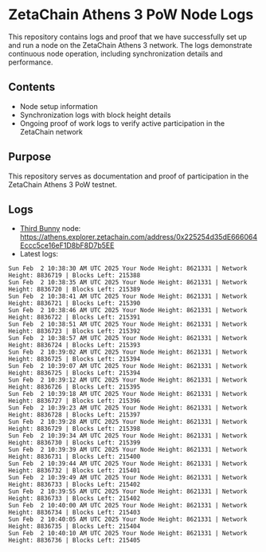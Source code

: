 # ZetaChain Athens 3 PoW Node Logs
This repository contains logs and proof that we have successfully set up and run a node on the ZetaChain Athens 3 network. The logs demonstrate continuous node operation, including synchronization details and performance.

## Contents
- Node setup information
- Synchronization logs with block height details
- Ongoing proof of work logs to verify active participation in the ZetaChain network

## Purpose
This repository serves as documentation and proof of participation in the ZetaChain Athens 3 PoW testnet.

## Logs

- [Third Bunny](https://thirdbunny.xyz/) node: https://athens.explorer.zetachain.com/address/0x225254d35dE666064Eccc5ce16eF1D8bF8D7b5EE
- Latest logs:
```
Sun Feb  2 10:38:30 AM UTC 2025 Your Node Height: 8621331 | Network Height: 8836719 | Blocks Left: 215388
Sun Feb  2 10:38:35 AM UTC 2025 Your Node Height: 8621331 | Network Height: 8836720 | Blocks Left: 215389
Sun Feb  2 10:38:41 AM UTC 2025 Your Node Height: 8621331 | Network Height: 8836721 | Blocks Left: 215390
Sun Feb  2 10:38:46 AM UTC 2025 Your Node Height: 8621331 | Network Height: 8836722 | Blocks Left: 215391
Sun Feb  2 10:38:51 AM UTC 2025 Your Node Height: 8621331 | Network Height: 8836723 | Blocks Left: 215392
Sun Feb  2 10:38:57 AM UTC 2025 Your Node Height: 8621331 | Network Height: 8836724 | Blocks Left: 215393
Sun Feb  2 10:39:02 AM UTC 2025 Your Node Height: 8621331 | Network Height: 8836725 | Blocks Left: 215394
Sun Feb  2 10:39:07 AM UTC 2025 Your Node Height: 8621331 | Network Height: 8836725 | Blocks Left: 215394
Sun Feb  2 10:39:12 AM UTC 2025 Your Node Height: 8621331 | Network Height: 8836726 | Blocks Left: 215395
Sun Feb  2 10:39:18 AM UTC 2025 Your Node Height: 8621331 | Network Height: 8836727 | Blocks Left: 215396
Sun Feb  2 10:39:23 AM UTC 2025 Your Node Height: 8621331 | Network Height: 8836728 | Blocks Left: 215397
Sun Feb  2 10:39:28 AM UTC 2025 Your Node Height: 8621331 | Network Height: 8836729 | Blocks Left: 215398
Sun Feb  2 10:39:34 AM UTC 2025 Your Node Height: 8621331 | Network Height: 8836730 | Blocks Left: 215399
Sun Feb  2 10:39:39 AM UTC 2025 Your Node Height: 8621331 | Network Height: 8836731 | Blocks Left: 215400
Sun Feb  2 10:39:44 AM UTC 2025 Your Node Height: 8621331 | Network Height: 8836732 | Blocks Left: 215401
Sun Feb  2 10:39:49 AM UTC 2025 Your Node Height: 8621331 | Network Height: 8836733 | Blocks Left: 215402
Sun Feb  2 10:39:55 AM UTC 2025 Your Node Height: 8621331 | Network Height: 8836733 | Blocks Left: 215402
Sun Feb  2 10:40:00 AM UTC 2025 Your Node Height: 8621331 | Network Height: 8836734 | Blocks Left: 215403
Sun Feb  2 10:40:05 AM UTC 2025 Your Node Height: 8621331 | Network Height: 8836735 | Blocks Left: 215404
Sun Feb  2 10:40:10 AM UTC 2025 Your Node Height: 8621331 | Network Height: 8836736 | Blocks Left: 215405
```
